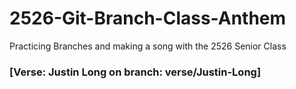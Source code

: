 # 2526-Git-Branch-Class-Anthem
Practicing Branches and making a song with the 2526 Senior Class
### [Verse: Justin Long on branch: verse/Justin-Long]


